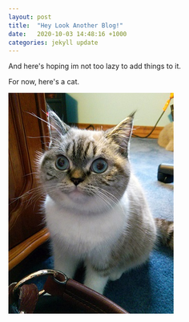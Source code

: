 ```yaml
---
layout: post
title:  "Hey Look Another Blog!"
date:   2020-10-03 14:48:16 +1000
categories: jekyll update
---
```

And here's hoping im not too lazy to add things to it.

For now, here's a cat.

![confused cat](/assets/images/cat.jpg)
